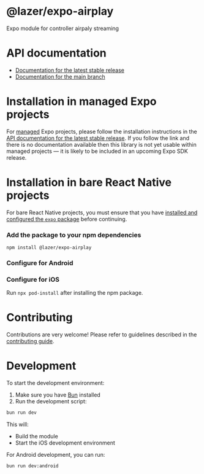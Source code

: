 # @lazer/expo-airplay

Expo module for controller airpaly streaming

# API documentation

- [Documentation for the latest stable release](https://docs.expo.dev/versions/latest/sdk/google.com#readme/)
- [Documentation for the main branch](https://docs.expo.dev/versions/unversioned/sdk/google.com#readme/)

# Installation in managed Expo projects

For [managed](https://docs.expo.dev/archive/managed-vs-bare/) Expo projects,
please follow the installation instructions in the
[API documentation for the latest stable release](#api-documentation). If you
follow the link and there is no documentation available then this library is not
yet usable within managed projects &mdash; it is likely to be included in an
upcoming Expo SDK release.

# Installation in bare React Native projects

For bare React Native projects, you must ensure that you have
[installed and configured the `expo` package](https://docs.expo.dev/bare/installing-expo-modules/)
before continuing.

### Add the package to your npm dependencies

```
npm install @lazer/expo-airplay
```

### Configure for Android

### Configure for iOS

Run `npx pod-install` after installing the npm package.

# Contributing

Contributions are very welcome! Please refer to guidelines described in the
[contributing guide](https://github.com/expo/expo#contributing).

# Development

To start the development environment:

1. Make sure you have [Bun](https://bun.sh) installed
2. Run the development script:

```bash
bun run dev
```

This will:

- Build the module
- Start the iOS development environment

For Android development, you can run:

```bash
bun run dev:android
```
